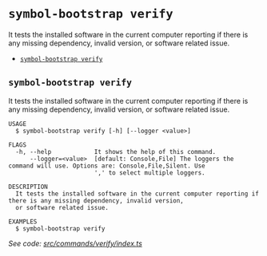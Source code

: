 `symbol-bootstrap verify`
=========================

It tests the installed software in the current computer reporting if there is any missing dependency, invalid version, or software related issue.

* [`symbol-bootstrap verify`](#symbol-bootstrap-verify)

## `symbol-bootstrap verify`

It tests the installed software in the current computer reporting if there is any missing dependency, invalid version, or software related issue.

```
USAGE
  $ symbol-bootstrap verify [-h] [--logger <value>]

FLAGS
  -h, --help            It shows the help of this command.
      --logger=<value>  [default: Console,File] The loggers the command will use. Options are: Console,File,Silent. Use
                        ',' to select multiple loggers.

DESCRIPTION
  It tests the installed software in the current computer reporting if there is any missing dependency, invalid version,
  or software related issue.

EXAMPLES
  $ symbol-bootstrap verify
```

_See code: [src/commands/verify/index.ts](https://github.com/nemneshia/symbol-bootstrap/blob/v2.0.0/src/commands/verify/index.ts)_
